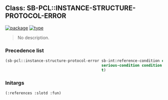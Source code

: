 ## Class: SB-PCL::INSTANCE-STRUCTURE-PROTOCOL-ERROR
[![package](https://img.shields.io/badge/Package-SB--PCL-5f9ea0.svg?style=social&colorA=999999)](../) [![type](https://img.shields.io/badge/Type-Class-5f9ea0.svg?style=social&colorA=999999)](../#class) 

> No description.

### Precedence list
```cl
(sb-pcl::instance-structure-protocol-error sb-int:reference-condition error
                                           serious-condition condition sb-pcl::slot-object
                                           t)
```
### Initargs
```cl
(:references :slotd :fun)
```
